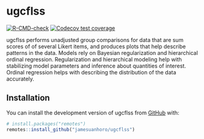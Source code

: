 
# ugcflss

<!-- badges: start -->

[![R-CMD-check](https://github.com/jamesuanhoro/ugcflss/actions/workflows/R-CMD-check.yaml/badge.svg)](https://github.com/jamesuanhoro/ugcflss/actions/workflows/R-CMD-check.yaml)
[![Codecov test
coverage](https://codecov.io/gh/jamesuanhoro/ugcflss/branch/main/graph/badge.svg)](https://app.codecov.io/gh/jamesuanhoro/ugcflss?branch=main)
<!-- badges: end -->

ugcflss performs unadjusted group comparisons for data that are sum
scores of of several Likert items, and produces plots that help describe
patterns in the data. Models rely on Bayesian regularization and
hierarchical ordinal regression. Regularization and hierarchical
modeling help with stabilizing model parameters and inference about
quantities of interest. Ordinal regression helps with describing the
distribution of the data accurately.

## Installation

You can install the development version of ugcflss from
[GitHub](https://github.com/) with:

``` r
# install.packages("remotes")
remotes::install_github("jamesuanhoro/ugcflss")
```
